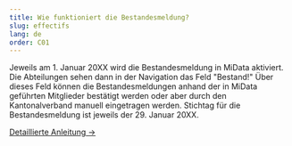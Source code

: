 ```yaml
---
title: Wie funktioniert die Bestandesmeldung?
slug: effectifs
lang: de
order: C01
---
```


Jeweils am 1. Januar 20XX wird die Bestandesmeldung in MiData aktiviert. Die Abteilungen sehen dann in der Navigation das Feld "Bestand!" Über dieses Feld können die Bestandesmeldungen anhand der in MiData geführten Mitglieder bestätigt werden oder aber durch den Kantonalverband manuell eingetragen werden. Stichtag für die Bestandesmeldung ist jeweils der 29. Januar 20XX.

[Detaillierte Anleitung ->](https://pfadi.swiss/media/files/ae/factsheet_bestandesmeldung_midata.pdf)
